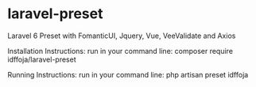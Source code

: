 # laravel-preset
Laravel 6 Preset with FomanticUI, Jquery, Vue, VeeValidate and Axios

Installation Instructions:
run in your command line: composer require idffoja/laravel-preset

Running Instructions:
run in your command line: php artisan preset idffoja
